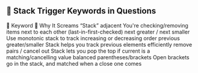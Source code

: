 ## 🧩 Stack Trigger Keywords in Questions
🔑 Keyword	🧠 Why It Screams “Stack”
adjacent	You're checking/removing items next to each other (last-in-first-checked)
next greater / next smaller	Use monotonic stack to track increasing or decreasing order
previous greater/smaller	Stack helps you track previous elements efficiently
remove pairs / cancel out	Stack lets you pop the top if current is a matching/cancelling value
balanced parentheses/brackets	Open brackets go in the stack, and matched when a close one comes
